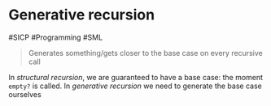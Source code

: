 # Generative recursion
#SICP #Programming #SML
> Generates something/gets closer to the base case on every recursive call

In *structural recursion*, we are guaranteed to have a base case: the moment `empty?` is called. In *generative recursion* we need to generate the base case ourselves 